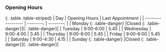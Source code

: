 ### Opening Hours

{: .table .table-striped}
| Day | Opening Hours | Last Appointment |
| ----------------- | --------: | --------: |
| Monday	        {: .table-danger} |Closed {: .table-danger}|{: .table-danger}|
| Tuesday	        | 9:00-6:00 | 5.45 |
| Wednesday	        | 9:00-4:00 | 3.45 |
| Thursday	        | 9:00-6:00 | 5.45 |
| Friday	        | 9:00-6:00 | 5.45 |
| Saturday	        | 9:00-4:30 | 4.15 |
| Sunday	        {: .table-danger} |Closed {: .table-danger}|{: .table-danger}|
